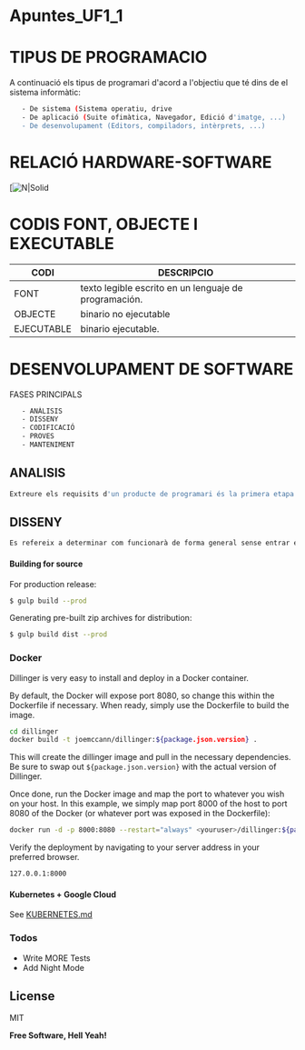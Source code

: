 # Apuntes_UF1_1

# TIPUS DE PROGRAMACIO

A continuació els tipus de programari d'acord a l'objectiu que té dins de el sistema informàtic:
```sh
   - De sistema (Sistema operatiu, drive
   - De aplicació (Suite ofimàtica, Navegador, Edició d'imatge, ...)
   - De desenvolupament (Editors, compiladors, intèrprets, ...)
   ```

# RELACIÓ HARDWARE-SOFTWARE

 [![N|Solid](https://1.bp.blogspot.com/-YrSDozngTPs/VZWbLsXekBI/AAAAAAAACmI/bw7ZIarNO3A/w1200-h630-p-k-no-nu/Hardware%2By%2BSoftware.jpg)

# CODIS FONT, OBJECTE I EXECUTABLE

| CODI | DESCRIPCIO |
| ------ | ------ |
| FONT | texto legible escrito en un lenguaje de programación.|
| OBJECTE | binario no ejecutable |
| EJECUTABLE | binario ejecutable. |

# DESENVOLUPAMENT DE SOFTWARE
   FASES PRINCIPALS

```sh
   - ANÀLISIS
   - DISSENY
   - CODIFICACIÓ
   - PROVES
   - MANTENIMENT
```

## ANALISIS
```sh
Extreure els requisits d'un producte de programari és la primera etapa per crear-lo. Mentre que els clients pensen que ells saben el que el programari ha de fer, es requereix d'habilitat i experiència en l'enginyeria de programari per reconèixer requisits incomplets, ambigus o contradictoris.
```

## DISSENY

```sh
Es refereix a determinar com funcionarà de forma general sense entrar en detalls. Consisteix a incorporar consideracions de la implementació tecnològica, com el maquinari, la xarxa, etc. Es defineixen els casos d'ús per a cobrir les funcions que realitzarà el sistema, i es transformen les entitats definides en l'anàlisi de requisits en classes de disseny, obtenint un model proper a la programació orientada a objectes.
```
#### Building for source
For production release:
```sh
$ gulp build --prod
```
Generating pre-built zip archives for distribution:
```sh
$ gulp build dist --prod
```
### Docker
Dillinger is very easy to install and deploy in a Docker container.

By default, the Docker will expose port 8080, so change this within the Dockerfile if necessary. When ready, simply use the Dockerfile to build the image.

```sh
cd dillinger
docker build -t joemccann/dillinger:${package.json.version} .
```
This will create the dillinger image and pull in the necessary dependencies. Be sure to swap out `${package.json.version}` with the actual version of Dillinger.

Once done, run the Docker image and map the port to whatever you wish on your host. In this example, we simply map port 8000 of the host to port 8080 of the Docker (or whatever port was exposed in the Dockerfile):

```sh
docker run -d -p 8000:8080 --restart="always" <youruser>/dillinger:${package.json.version}
```

Verify the deployment by navigating to your server address in your preferred browser.

```sh
127.0.0.1:8000
```

#### Kubernetes + Google Cloud

See [KUBERNETES.md](https://github.com/joemccann/dillinger/blob/master/KUBERNETES.md)


### Todos

 - Write MORE Tests
 - Add Night Mode

License
----

MIT


**Free Software, Hell Yeah!**

[//]: # (These are reference links used in the body of this note and get stripped out when the markdown processor does its job. There is no need to format nicely because it shouldn't be seen. Thanks SO - http://stackoverflow.com/questions/4823468/store-comments-in-markdown-syntax)


   [dill]: <https://github.com/joemccann/dillinger>
   [git-repo-url]: <https://github.com/joemccann/dillinger.git>
   [john gruber]: <http://daringfireball.net>
   [df1]: <http://daringfireball.net/projects/markdown/>
   [markdown-it]: <https://github.com/markdown-it/markdown-it>
   [Ace Editor]: <http://ace.ajax.org>
   [node.js]: <http://nodejs.org>
   [Twitter Bootstrap]: <http://twitter.github.com/bootstrap/>
   [jQuery]: <http://jquery.com>
   [@tjholowaychuk]: <http://twitter.com/tjholowaychuk>
   [express]: <http://expressjs.com>
   [AngularJS]: <http://angularjs.org>
   [Gulp]: <http://gulpjs.com>

   [PlDb]: <https://github.com/joemccann/dillinger/tree/master/plugins/dropbox/README.md>
   [PlGh]: <https://github.com/joemccann/dillinger/tree/master/plugins/github/README.md>
   [PlGd]: <https://github.com/joemccann/dillinger/tree/master/plugins/googledrive/README.md>
   [PlOd]: <https://github.com/joemccann/dillinger/tree/master/plugins/onedrive/README.md>
   [PlMe]: <https://github.com/joemccann/dillinger/tree/master/plugins/medium/README.md>
   [PlGa]: <https://github.com/RahulHP/dillinger/blob/master/plugins/googleanalytics/README.md>
